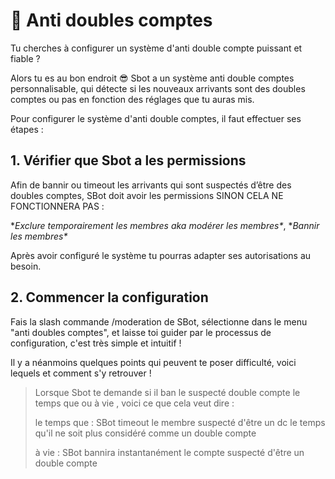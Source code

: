 # 👾 Anti doubles comptes

Tu cherches à configurer un système d'anti double compte puissant et fiable ?

Alors tu es au bon endroit 😎 Sbot a un système anti double comptes personnalisable, qui détecte si les nouveaux arrivants sont des doubles comptes ou pas en fonction des réglages que tu auras mis.

Pour configurer le système d'anti double comptes, il faut effectuer ses étapes :&#x20;

## 1. Vérifier que Sbot a les permissions

Afin de bannir ou timeout les arrivants qui sont suspectés d’être des doubles comptes, SBot doit avoir les permissions SINON CELA NE FONCTIONNERA PAS :&#x20;

\**Exclure temporairement les membres aka modérer les membres\**, \**Bannir les membres\**

Après avoir configuré le système tu pourras adapter ses autorisations au besoin.

## 2. Commencer la configuration

Fais la slash commande /moderation de SBot, sélectionne dans le menu "anti doubles comptes", et laisse toi guider par le processus de configuration, c'est très simple et intuitif !

Il y a néanmoins quelques points qui peuvent te poser difficulté, voici lequels et comment s'y retrouver ! &#x20;

> Lorsque Sbot te demande si il ban le suspecté double compte le temps que ou à vie , voici ce que cela veut dire :&#x20;
>
> le temps que : SBot timeout le membre suspecté d'être un dc le temps qu'il ne soit plus considéré comme un double compte
>
> à vie : SBot bannira instantanément le compte suspecté d'être un double compte


